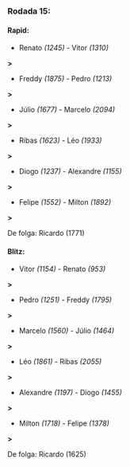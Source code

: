 ### Rodada 15:

#### Rapid:

* Renato *(1245)*     -     Vitor *(1310)*

 **>** 
* Freddy *(1875)*     -     Pedro *(1213)*

 **>** 
* Júlio *(1677)*     -     Marcelo *(2094)*

 **>** 
* Ribas *(1623)*     -     Léo *(1933)*

 **>** 
* Diogo *(1237)*     -     Alexandre *(1155)*

 **>** 
* Felipe *(1552)*     -     Milton *(1892)*

 **>** 

De folga: Ricardo (1771)

#### Blitz:

* Vitor *(1154)*     -     Renato *(953)*

 **>** 
* Pedro *(1251)*     -     Freddy *(1795)*

 **>** 
* Marcelo *(1560)*     -     Júlio *(1464)*

 **>** 
* Léo *(1861)*     -     Ribas *(2055)*

 **>** 
* Alexandre *(1197)*     -     Diogo *(1455)*

 **>** 
* Milton *(1718)*     -     Felipe *(1378)*

 **>** 

De folga: Ricardo (1625)


